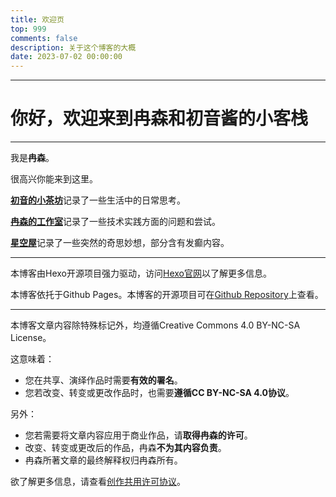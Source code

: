 ```yaml
---
title: 欢迎页
top: 999
comments: false
description: 关于这个博客的大概
date: 2023-07-02 00:00:00
---
```

---

# 你好，欢迎来到冉森和初音酱的小客栈

---

我是**冉森**。

很高兴你能来到这里。

[**初音的小茶坊**](https://blog.ranzon.xyz/categories/茶坊/)记录了一些生活中的日常思考。

[**冉森的工作室**](https://blog.ranzon.xyz/categories/工作室/)记录了一些技术实践方面的问题和尝试。

[**星空屋**](https://blog.ranzon.xyz/categories/星空屋/)记录了一些突然的奇思妙想，部分含有发癫内容。

---

本博客由Hexo开源项目强力驱动，访问[Hexo官网](https://hexo.io/)以了解更多信息。

本博客依托于Github Pages。本博客的开源项目可在[Github Repository](https://github.com/ranzonsan/ranzonsan.github.io)上查看。

---

本博客文章内容除特殊标记外，均遵循Creative Commons 4.0 BY-NC-SA License。

这意味着：

- 您在共享、演绎作品时需要**有效的署名**。
- 您若改变、转变或更改作品时，也需要**遵循CC BY-NC-SA 4.0协议**。

另外：

- 您若需要将文章内容应用于商业作品，请**取得冉森的许可**。
- 改变、转变或更改后的作品，冉森**不为其内容负责**。
- 冉森所著文章的最终解释权归冉森所有。

欲了解更多信息，请查看[创作共用许可协议](https://creativecommons.org/licenses/by-nc-sa/4.0/)。
